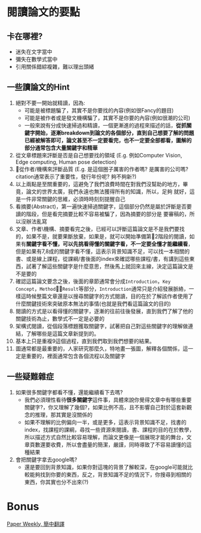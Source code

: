# 閱讀論文的要點
## 卡在哪裡?
* 迷失在文字當中
* 彌失在數學式當中
* 引用關係錯綜複雜，難以理出頭緒
## 一些讀論文的Hint
1. 絕對不要一開始就精讀，因為:
   * 可能是被標題騙了，其實不是你要找的內容(例如很Fancy的題目)
   * 可能是被作者或是發文機構騙了，其實不是你要的內容(例如很潮的公司)
   * 一般來說有分成快速掃過和精讀，一個更漸進的過程來描述的話，**從抓關鍵字開始，逐漸breakdown到論文的各個部分，直到自己想要了解的問題已經被解答即可，論文甚至不一定要看完，也不一定要全部都看，圖解的部分通常包含大量關鍵字和精華**
2. 從文章標題來評斷是否是自己想要找的領域
   (E.g. 例如Computer Vision, Edge computing, Human pose detection)
3. 從作者/機構來評斷品質
   (E.g. 是這個圈子厲害的作者嗎? 是厲害的公司嗎? citation通常表示了重要性，發行年份呢? 夠不夠新?)
4. 以上兩點是至關重要的，這避免了我們浪費時間在對我們沒幫助的地方，畢竟，論文的世界太廣，我們永遠也無法獲得所有的知識，所以，足夠     就好，這是一件非常關鍵的思維，必須時時刻刻提醒自己
5. 看摘要(Abstract)，第一遍快速掃過關鍵字，這個部分仍然是屬於評斷是否要讀的階段，但是看完摘要比較不容易被騙了，因為摘要的部分是     要審稿的，所以沒辦法亂寫
6. 文章、作者\機構、摘要看完之後，已經可以評斷這篇論文是不是我們要找的，如果不是，就要果斷放棄，如果是，就可以開始準備第2階段的閱讀，如果有**關鍵字看不懂，可以先挑看得懂的關鍵字看，不一定要全懂才能繼續看**，但是如果有7,8成的關鍵字看不懂，這表示背景知識不足，可以找一本相關的書、或是線上課程，從課綱/書後面的index來確認哪些課程/書，有講到這些東西，試著了解這些關鍵字是什麼意思，然後馬上就回來主線，決定這篇論文是不是要的
7. 確認這篇論文要念之後，後面的章節通常會分成`Introduction`，`Key Concept`，`Method`，`Result`等部分，`Introduction`通常只是介紹發展脈絡，一樣這時候整篇文章還是以搜尋關鍵字的方式閱讀，目的在於了解該作者使用了什麼關鍵技術來突破原本無法的事情(也就是我們看這篇論文的目的)
8. 閱讀的方式是以看得懂的關鍵字，逐漸的往前往後發展，直到我們了解了他的關鍵技術為止，數學式不一定是必要的
9. 架構式閱讀，從個段落標題獲取關鍵字，試著把自己對這些關鍵字的理解做連結，了解哪些是這篇文章新提到的。
10. 基本上只是重複9這個過程，直到我們取到我們想要的結果。
11. 圖通常都是最重要的，人家研究那麼久，特地畫一張圖，解釋各個關係，這一定是重要的，裡面通常包含各個流程以及關鍵字
## 一些疑難雜症 
1. 如果很多關鍵字都看不懂，還能繼續看下去嗎?
   * 我們必須理性看待**很多關鍵字**這件事，具體來說你覺得文章中有哪些重要關鍵字?，你又理解了幾個?，如果比例不高，且不影響自己對於這套新觀念的推理，那其實是沒關係的
   * 如果不理解的比例偏向一半，或是更多，這表示背景知識不足，找書的index，找課程的課綱，尋找一些資源來閱讀，書、課程的目的在於教學，所以描述方式自然比較容易理解，而論文更像是一個展現才能的舞台，文章頁數還要收費，所以會盡量的簡潔，嚴謹，同時導致了不容易讀懂的這種結果
2. 會把關鍵字拿去google嗎?
   * 還是要回到背景知識，如果你對這塊的背景了解較深，在google可能就比較能夠找到你要的東西，反之，背景知識不足的情況下，你搜尋到相關的東西，你其實也分不出來(?)  
# Bonus
[Paper Weekly, 簡中翻譯](https://github.com/Mycenae/PaperWeekly)